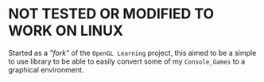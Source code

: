 # NOT TESTED OR MODIFIED TO WORK ON LINUX

Started as a *"fork"* of the `OpenGL Learning` project, this aimed to be a simple to use library to be able to easily convert some of my `Console_Games` to a graphical environment.

